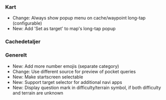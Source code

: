 ### Kart
- Change: Always show popup menu on cache/waypoint long-tap (configurable)
- New: Add 'Set as target' to map's long-tap popup

### Cachedetaljer

### Generelt
- New: Add more number emojis (separate category)
- Change: Use different source for preview of pocket queries
- New: Make startscreen selectable
- New: Support target selector for additional navi apps
- New: Display question mark in difficulty/terrain symbol, if both difficulty and terrain are unknown
